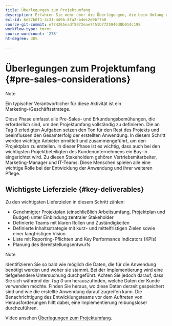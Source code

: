 ```yaml
---
title: Überlegungen zum Projektumfang
description: Erfahren Sie mehr über die Überlegungen, die beim Umfang eines AEM Screens-Projekts zu beachten sind.
exl-id: 6e27b0f1-3c31-4d9b-8fa2-b4ec2e9bf7b0
source-git-commit: ef74265eadf5972eae7451b7725946d8b014c198
workflow-type: tm+mt
source-wordcount: '278'
ht-degree: 38%

---
```


# Überlegungen zum Projektumfang {#pre-sales-considerations}

>[!NOTE]
>Ein typischer Verantwortlicher für diese Aktivität ist ein Marketing-/Geschäftsstratege.

Diese Phase umfasst alle Pre-Sales- und Erkundungsbemühungen, die erforderlich sind, um den Projektumfang vollständig zu definieren. Die an Tag 0 erledigten Aufgaben setzen den Ton für den Rest des Projekts und beeinflussen den Gesamterfolg der erstellten Anwendung.
In diesem Schritt werden wichtige Anbieter ermittelt und zusammengeführt, um den Projektplan zu erstellen. In dieser Phase ist es wichtig, dass auch bei den wichtigsten Projektbeteiligten des Kundenunternehmens ein Buy-in eingerichtet wird. Zu diesen Stakeholdern gehören Vertriebsmitarbeiter, Marketing-Manager und IT-Teams. Diese Menschen spielen alle eine wichtige Rolle bei der Entwicklung der Anwendung und ihrer weiteren Pflege.

## Wichtigste Lieferziele {#key-deliverables}

Zu den wichtigsten Lieferzielen in diesem Schritt zählen:

* Genehmigter Projektplan (einschließlich Arbeitsumfang, Projektplan und Budget) unter Einbindung zentraler Stakeholder
* Definierte Teams mit klaren Rollen und Zuständigkeiten
* Definierte Inhaltsstrategie mit kurz- und mittelfristigen Zielen sowie einer langfristigen Vision
* Liste mit Reporting-Pflichten und Key Performance Indicators (KPIs)
* Planung des Bereitstellungsentwurfs

>[!NOTE]
>
>Identifizieren Sie so bald wie möglich die Daten, die für die Anwendung benötigt werden und woher sie stammt. Bei der Implementierung wird eine tiefgehendere Untersuchung durchgeführt. Achten Sie jedoch darauf, dass Sie sich während der *Tag 0* um herauszufinden, welche Daten der Kunde verwenden möchte. Finden Sie heraus, wo diese Daten derzeit gespeichert sind und wie die erstellte Anwendung darauf zugreifen kann. Die Benachrichtigung des Entwicklungsteams vor dem Auftreten von Herausforderungen hilft dabei, eine Implementierung reibungsloser durchzuführen.

Video ansehen [Überlegungen zum Projektumfang](https://experienceleague.adobe.com/en/docs/experience-manager-screens/user-guide/digital-signage-network/project-considerations).
